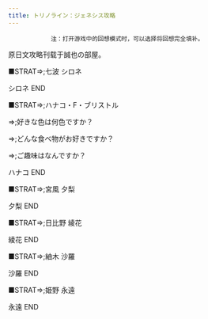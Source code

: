 ```yaml
---
title: トリノライン：ジェネシス攻略
---
```


                注：打开游戏中的回想模式时，可以选择将回想完全填补。

原日文攻略刊载于誠也の部屋。



■STRAT⇒;七波 シロネ



シロネ END



■STRAT⇒;ハナコ・F・ブリストル

⇒;好きな色は何色ですか？

⇒;どんな食べ物がお好きですか？

⇒;ご趣味はなんですか？



ハナコ END



■STRAT⇒;宮風 夕梨



夕梨 END



■STRAT⇒;日比野 綾花



綾花 END



■STRAT⇒;紬木 沙羅



沙羅 END



■STRAT⇒;姫野 永遠



永遠 END


              
